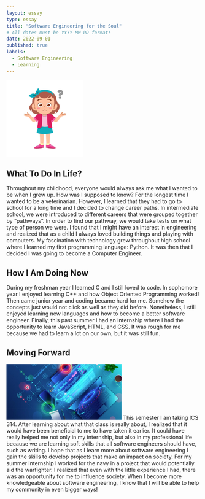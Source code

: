 ```yaml
---
layout: essay
type: essay
title: "Software Engineering for the Soul"
# All dates must be YYYY-MM-DD format!
date: 2022-09-01
published: true
labels:
  - Software Engineering
  - Learning
---
```

<img width="200px" class="rounded float-start pe-4" src="../img/confused.jpg">

## What To Do In Life?
Throughout my childhood, everyone would always ask me what I wanted to be when I grew up.  How was I supposed to know?  For the longest time I wanted to be a veterinarian.  However, I learned that they had to go to school for a long time and I decided to change career paths.  In intermediate school, we were introduced to different careers that were grouped together by “pathways”.  In order to find our pathway, we would take tests on what type of person we were.  I found that I might have an interest in engineering and realized that as a child I always loved building things and playing with computers.  My fascination with technology grew throughout high school where I learned my first programming language: Python.  It was then that I decided I was going to become a Computer Engineer.

## How I Am Doing Now
During my freshman year I learned C and I still loved to code. In sophomore year I enjoyed learning C++ and how Object Oriented Programming worked!  Then came junior year and coding became hard for me.  Somehow the concepts just would not click as well as they did before.  Nonetheless, I still enjoyed learning new languages and how to become a better software engineer.  Finally, this past summer I had an internship where I had the opportunity to learn JavaScript, HTML, and CSS.  It was rough for me because we had to learn a lot on our own, but it was still fun.

## Moving Forward
<img width="300px" class="rounded float-start pe-4" src="../img/software-eng.jpg">
This semester I am taking ICS 314.  After learning about what that class is really about, I realized that it would have been beneficial to me to have taken it earlier.  It could have really helped me not only in my internship, but also in my professional life because we are learning soft skills that all software engineers should have, such as writing.  I hope that as I learn more about software engineering I gain the skills to develop projects that make an impact on society.  For my summer internship I worked for the navy in a project that would potentially aid the warfighter.  I realized that even with the little experience I had, there was an opportunity for me to influence society.  When I become more knowledgeable about software engineering, I know that I will be able to help my community in even bigger ways!
